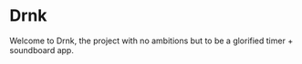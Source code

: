 # Drnk

Welcome to Drnk, the project with no ambitions but to be a glorified timer + soundboard app.
